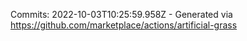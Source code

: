 Commits: 2022-10-03T10:25:59.958Z - Generated via https://github.com/marketplace/actions/artificial-grass
<br>
